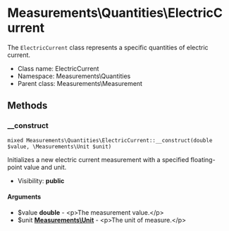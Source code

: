 Measurements\Quantities\ElectricCurrent
===============

The `ElectricCurrent` class represents a specific quantities of electric current.




* Class name: ElectricCurrent
* Namespace: Measurements\Quantities
* Parent class: Measurements\Measurement







Methods
-------


### __construct

    mixed Measurements\Quantities\ElectricCurrent::__construct(double $value, \Measurements\Unit $unit)

Initializes a new electric current measurement with a specified floating-point value and unit.



* Visibility: **public**


#### Arguments
* $value **double** - &lt;p&gt;The measurement value.&lt;/p&gt;
* $unit **[Measurements\Unit](Measurements-Unit.md)** - &lt;p&gt;The unit of measure.&lt;/p&gt;



